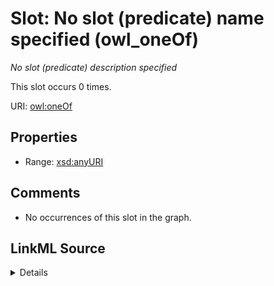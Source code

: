 

# Slot: No slot (predicate) name specified (owl_oneOf)


_No slot (predicate) description specified_






This slot occurs 0 times.


URI: [owl:oneOf](http://www.w3.org/2002/07/owl#oneOf)



<!-- no inheritance hierarchy -->








## Properties

* Range: [xsd:anyURI](http://www.w3.org/2001/XMLSchema#anyURI)





## Comments

* No occurrences of this slot in the graph.



## LinkML Source

<details>

```yaml
name: owl_oneOf
annotations:
  count:
    tag: count
    value: 0
description: No slot (predicate) description specified
title: No slot (predicate) name specified
comments:
- No occurrences of this slot in the graph.
from_schema: spatial-kg
rank: 1000
domain: owl_oneOf
slot_uri: owl:oneOf
alias: owl_oneOf
range: uri

```
</details>